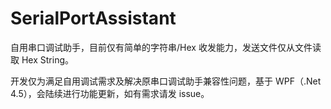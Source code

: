 SerialPortAssistant
===================

自用串口调试助手，目前仅有简单的字符串/Hex 收发能力，发送文件仅从文件读取 Hex String。  

开发仅为满足自用调试需求及解决原串口调试助手兼容性问题，基于 WPF（.Net 4.5），会陆续进行功能更新，如有需求请发 issue。
